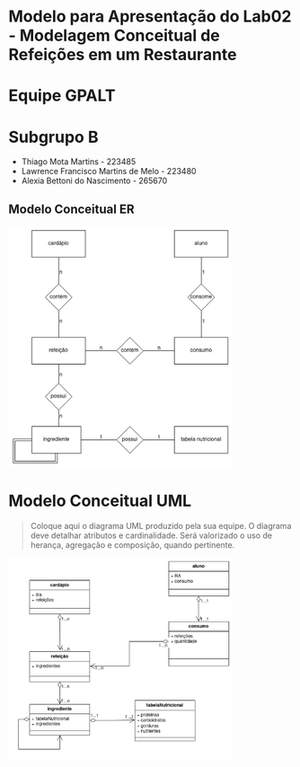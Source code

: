 # Modelo para Apresentação do Lab02 - Modelagem Conceitual de Refeições em um Restaurante

# Equipe GPALT

# Subgrupo B
* Thiago Mota Martins - 223485
* Lawrence Francisco Martins de Melo - 223480
* Alexia Bettoni do Nascimento - 265670

## Modelo Conceitual ER

<img src="images/ER-lab02.png" width="400px" height="auto">

# Modelo Conceitual UML

> Coloque aqui o diagrama UML produzido pela sua equipe. O diagrama deve detalhar atributos e cardinalidade. Será valorizado o uso de herança, agregação e composição, quando pertinente.

<img src="images/UML-lab02.png" width="400px" height="auto">
